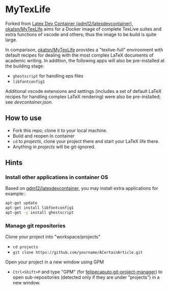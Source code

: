 # MyTexLife
Forked from [Latex Dev Container (qdm12/latexdevcontainer)](https://github.com/qdm12/latexdevcontainer), [okatsn/MyTexLife](https://github.com/okatsn/MyTeXLife.git) aims for a Docker image of complete TexLive suites and extra functions of vscode and others; thus the image to be build is quite large.



In comparison, [okatsn/MyTexLife](https://github.com/okatsn/MyTeXLife.git) provides a "texlive-full" environment with default recipes for dealing with the most complex LaTeX documents of academic writing.
In addition, the following apps will also be pre-installed at the building stage:
- `ghostscript` for handling eps files
- `libfontconfig1`

Additional vscode extensions and settings (includes a set of default LaTeX recipes for handling complex LaTeX rendering) were also be pre-installed; see *devcontainer.json*.

## How to use
- Fork this repo; clone it to your local machine.
- Build and reopen in container
- `cd` to *projects*, clone your project there and start your LaTeX life there.
- Anything in *projects* will be git-ignored.

## Hints

### Install other applications in container OS
Based on [qdm12/latexdevcontainer](https://github.com/qdm12/latexdevcontainer), you may install extra applications for example::
```bash
apt-get update
apt-get install libfontconfig1
apt-get -y install ghostscript
```

### Manage git repositories
Clone your project into "workspace/projects"
- `cd projects`
- `git clone https://github.com/yourname/ACertainArticle.git`

Open your project in a new window using GPM
- `Ctrl+Shift+P` and type "GPM" (for [felipecaputo.git-project-manager](https://github.com/felipecaputo/git-project-manager)) to open sub-repositories (detected only if they are under "projects") in a new window.
